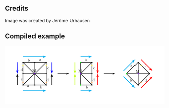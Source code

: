 Credits
--------
Image was created by Jérôme Urhausen

Compiled example
----------------
![Example](faltungsdiagramm.png)
